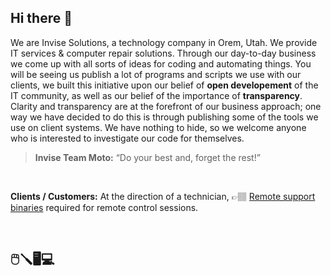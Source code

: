 ## Hi there 👋 
We are Invise Solutions, a technology company in Orem, Utah. We provide IT services & computer repair solutions. Through our day-to-day business we come up with all sorts of ideas for coding and automating things. You will be seeing us publish a lot of programs and scripts we use with our clients, we built this initiative upon our belief of **open developement** of the IT community, as well as our belief of the importance of **transparency**. Clarity and transparency are at the forefront of our business approach; one way we have decided to do this is through publishing some of the tools we use on client systems. We have nothing to hide, so we welcome anyone who is interested to investigate our code for themselves.

>**Invise Team Moto:** “Do your best and, forget the rest!” <br/>
<br/>

**Clients / Customers:** At the direction of a technician, 👉🏽 [Remote support binaries](https://github.com/invisesolutions/remote/) required for remote control sessions.

<br/>

## 🖱️🪛‍🖥💻



<!--
**Here are some ideas to get you started:**

🙋‍♀️ A short introduction - what is your organization all about?
🌈 Contribution guidelines - how can the community get involved?
👩‍💻 Useful resources - where can the community find your docs? Is there anything else the community should know?
🍿 Fun facts - what does your team eat for breakfast?
🧙 Remember, you can do mighty things with the power of [Markdown](https://docs.github.com/github/writing-on-github/getting-started-with-writing-and-formatting-on-github/basic-writing-and-formatting-syntax)
-->

